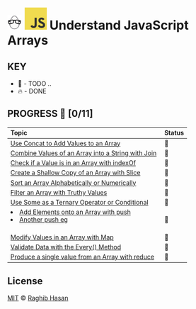 # ![🥚 EH](./eH-logo.png) ![JS](./js-logo.png) Understand JavaScript Arrays

## KEY
* 🚧 - TODO ..
* 🔥 - DONE

## PROGRESS 🚀 [0/11]

|  Topic       |        Status     |
| :-------------  | :------------- |
| [Use Concat to Add Values to an Array](./practices/concat.js) | 🚧 |
| [Combine Values of an Array into a String with Join](./practices/join.js) | 🚧 |
| [Check if a Value is in an Array with indexOf](./practices/indexOf.js) | 🚧 |
| [Create a Shallow Copy of an Array with Slice](./practices/slice.js) | 🚧 |
| [Sort an Array Alphabetically or Numerically](./practices/sort.js) | 🚧 |
| [Filter an Array with Truthy Values](./practices/filter.js) | 🚧 |
| [Use Some as a Ternary Operator or Conditional](./practices/some.js) | 🚧 |
| <li>[Add Elements onto an Array with push](./practices/push.js)</li><li>[Another push eg](./practices/push2)</li> | 🚧 |
| [Modify Values in an Array with Map](./practices/map.js) | 🚧 |
| [Validate Data with the Every() Method](./practices/every.js) | 🚧 |
| [Produce a single value from an Array with reduce](./practices/reduce.js) | 🚧 |


## License
[MIT](./license) © [Raghib Hasan](http://raghibm.com/)